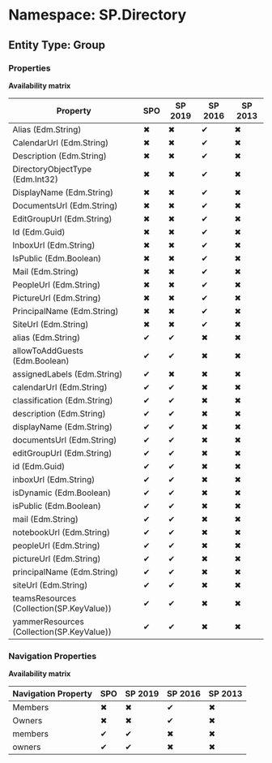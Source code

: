 # Namespace: SP.Directory

## Entity Type: Group

### Properties

**Availability matrix**

Property | SPO | SP 2019 | SP 2016 | SP 2013
----------|-----|---------|---------|--------
Alias (Edm.String) | ✖ | ✖ | ✔ | ✖
CalendarUrl (Edm.String) | ✖ | ✖ | ✔ | ✖
Description (Edm.String) | ✖ | ✖ | ✔ | ✖
DirectoryObjectType (Edm.Int32) | ✖ | ✖ | ✔ | ✖
DisplayName (Edm.String) | ✖ | ✖ | ✔ | ✖
DocumentsUrl (Edm.String) | ✖ | ✖ | ✔ | ✖
EditGroupUrl (Edm.String) | ✖ | ✖ | ✔ | ✖
Id (Edm.Guid) | ✖ | ✖ | ✔ | ✖
InboxUrl (Edm.String) | ✖ | ✖ | ✔ | ✖
IsPublic (Edm.Boolean) | ✖ | ✖ | ✔ | ✖
Mail (Edm.String) | ✖ | ✖ | ✔ | ✖
PeopleUrl (Edm.String) | ✖ | ✖ | ✔ | ✖
PictureUrl (Edm.String) | ✖ | ✖ | ✔ | ✖
PrincipalName (Edm.String) | ✖ | ✖ | ✔ | ✖
SiteUrl (Edm.String) | ✖ | ✖ | ✔ | ✖
alias (Edm.String) | ✔ | ✔ | ✖ | ✖
allowToAddGuests (Edm.Boolean) | ✔ | ✔ | ✖ | ✖
assignedLabels (Edm.String) | ✔ | ✖ | ✖ | ✖
calendarUrl (Edm.String) | ✔ | ✔ | ✖ | ✖
classification (Edm.String) | ✔ | ✔ | ✖ | ✖
description (Edm.String) | ✔ | ✔ | ✖ | ✖
displayName (Edm.String) | ✔ | ✔ | ✖ | ✖
documentsUrl (Edm.String) | ✔ | ✔ | ✖ | ✖
editGroupUrl (Edm.String) | ✔ | ✔ | ✖ | ✖
id (Edm.Guid) | ✔ | ✔ | ✖ | ✖
inboxUrl (Edm.String) | ✔ | ✔ | ✖ | ✖
isDynamic (Edm.Boolean) | ✔ | ✔ | ✖ | ✖
isPublic (Edm.Boolean) | ✔ | ✔ | ✖ | ✖
mail (Edm.String) | ✔ | ✔ | ✖ | ✖
notebookUrl (Edm.String) | ✔ | ✔ | ✖ | ✖
peopleUrl (Edm.String) | ✔ | ✔ | ✖ | ✖
pictureUrl (Edm.String) | ✔ | ✔ | ✖ | ✖
principalName (Edm.String) | ✔ | ✔ | ✖ | ✖
siteUrl (Edm.String) | ✔ | ✔ | ✖ | ✖
teamsResources (Collection(SP.KeyValue)) | ✔ | ✔ | ✖ | ✖
yammerResources (Collection(SP.KeyValue)) | ✔ | ✔ | ✖ | ✖

### Navigation Properties

**Availability matrix**

Navigation Property | SPO | SP 2019 | SP 2016 | SP 2013
----------|-----|---------|---------|--------
Members | ✖ | ✖ | ✔ | ✖
Owners | ✖ | ✖ | ✔ | ✖
members | ✔ | ✔ | ✖ | ✖
owners | ✔ | ✔ | ✖ | ✖
